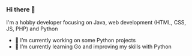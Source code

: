 ### Hi there 👋

I'm a hobby developer focusing on Java, web development (HTML, CSS, JS, PHP) and Python

- 🔭 I’m currently working on some Python projects
- 🌱 I’m currently learning Go and improving my skills with Python
